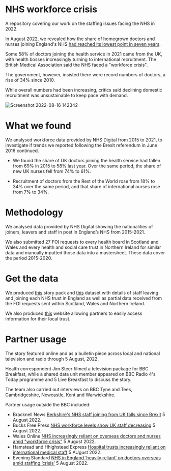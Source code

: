 # NHS workforce crisis

A repository covering our work on the staffing issues facing the NHS in 2022.

In August 2022, we revealed how the share of homegrown doctors and nurses joining England's NHS [had reached its lowest point in seven years](https://www.bbc.co.uk/news/uk-61230287).

Some 58% of doctors joining the health service in 2021 came from the UK, with health bosses increasingly turning to international recruitment.
The British Medical Association said the NHS faced a "workforce crisis". 

The government, however, insisted there were record numbers of doctors, a rise of 34% since 2010.

While overall numbers had been increasing, critics said declining domestic recruitment was unsustainable to keep pace with demand.

![Screenshot 2022-08-16 142342](https://user-images.githubusercontent.com/61186777/184917548-4f421347-9cd3-46b3-853c-375d192efafd.png)

# What we found 

We analysed workforce data provided by NHS Digital from 2015 to 2021, to investigate if trends we reported following the Brexit referendum in June 2016 continued.

- We found the share of UK doctors joining the health service had fallen from 69% in 2015 to 58% last year.  Over the same period, the share of new UK nurses fell from 74% to 61%.

- Recruitment of doctors from the Rest of the World rose from 18% to 34% over the same period, and that share of international nurses rose from 7% to 34%.

# Methodology

We analysed data provided by NHS Digital showing the nationalities of joiners, leavers and staff in post in England’s NHS from 2015-2021.

We also submitted 27 FOI requests to every health board in Scotland and Wales and every health and social care trust in Northern Ireland for similar data and manually inputted those data into a mastersheet. These data cover the period 2015-2020.

# Get the data

We produced [this](https://docs.google.com/document/d/1CEyPJaa_0jYeLY14QeYrQ7vischfdaNcUrQ99CyKBV4/edit?usp=sharing) story pack and [this](https://docs.google.com/spreadsheets/d/1GMCi3RKFy8yOzXobEzIf9d1dCNciS3FZDPXOg-IrkKA/edit?usp=sharing) dataset with details of staff leaving and joining each NHS trust in England as well as partial data received from the FOI requests sent within Scotland, Wales and Northern Ireland.

We also produced [this](https://nhsworkforce.github.io/getthedata/) website allowing partners to easily access information for their local trust.

# Partner usage

The story featured online and as a bulletin piece across local and national television and radio through 5 August, 2022.

Health correspondent Jim Steer filmed a television package for BBC Breakfast, while a shared data unit member appeared on BBC Radio 4's Today programme and 5 Live Breakfast to discuss the story.

The team also carried out interviews on BBC Tyne and Tees, Cambridgeshire, Newcastle, Kent and Warwickshire.

Partner usage outside the BBC included:

- Bracknell News [Berkshire's NHS staff joining from UK falls since Brexit](https://www.bracknellnews.co.uk/news/20604444.berkshires-nhs-staff-joining-uk-falls-since-brexit/) 5 August 2022.
- Bucks Free Press [NHS workforce levels show UK staff decreasing](https://www.bucksfreepress.co.uk/awards/bhsc-awards-2021/news/20602233.nhs-workforce-crisis/) 5 August 2022.
- Wales Online [NHS increasingly reliant on overseas doctors and nurses amid "workforce crisis"](https://www.walesonline.co.uk/news/uk-news/nhs-increasingly-reliant-overseas-doctors-24713931) 5 August 2022.
- Hamstead and Hhighstead Express [Hospital trusts increasingly reliant on international medical staff](https://www.hamhigh.co.uk/news/share-of-uk-medical-staff-joining-decreased-9193014) 5 AUgust 2022.
- Evening Standard [NHS in England ‘heavily reliant’ on doctors overseas amid staffing ‘crisis’](https://www.standard.co.uk/news/uk/nhs-overseas-recruits-staff-shortages-british-medical-association-b1016949.html) 5 August 2022.



